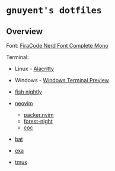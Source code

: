 # `gnuyent's dotfiles`

## Overview

Font: [FiraCode Nerd Font Complete Mono](https://github.com/ryanoasis/nerd-fonts/tree/master/patched-fonts/FiraCode/Regular/complete)

Terminal:

* Linux - [Alacritty](https://github.com/alacritty/alacritty)
* Windows - [Windows Terminal Preview](https://www.microsoft.com/en-us/p/windows-terminal-preview/)

* [fish nightly](https://github.com/fish-shell/fish-shell)
* [neovim](https://github.com/neovim/neovim)
  * [packer.nvim](https://github.com/wbthomason/packer.nvim)
  * [forest-night](https://github.com/neoclide/coc.nvim)
  * [coc](https://github.com/neoclide/coc.nvim)
* [bat](https://github.com/sharkdp/bat)
* [exa](https://github.com/ogham/exa)
* [tmux](https://github.com/tmux/tmux)
